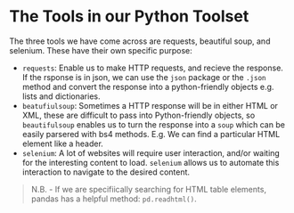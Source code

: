 # The Tools in our Python Toolset

The three tools we have come across are requests, beautiful soup, and selenium. These have their own specific purpose:
- `requests`: Enable us to make HTTP requests, and recieve the response. If the rsponse is in json, we can use the `json` package or the `.json` method and convert the response into a python-friendly objects e.g. lists and dictionaries.
- `beatufiulsoup`: Sometimes a HTTP response will be in either HTML or XML, these are difficult to pass into Python-friendly objects, so `beautifulsoup` enables us to turn the response into a `soup` which can be easily parsered with bs4 methods. E.g. We can find a particular HTML element like a header.
- `selenium`: A lot of websites will require user interaction, and/or waiting for the interesting content to load.  `selenium` allows us to automate this interaction to navigate to the desired content.

> N.B. - If we are specifiically searching for HTML table elements, pandas has a helpful method: `pd.readhtml()`.
